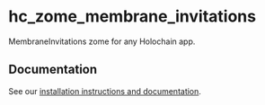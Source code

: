 # hc_zome_membrane_invitations

MembraneInvitations zome for any Holochain app.

## Documentation

See our [installation instructions and documentation](https://holochain-open-dev.github.io/membrane-invitations).
